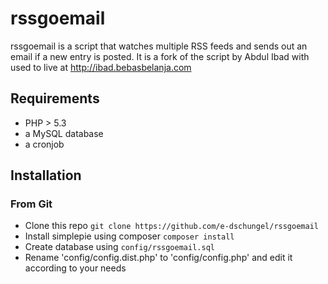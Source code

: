 # rssgoemail
rssgoemail is a script that watches multiple RSS feeds and sends out an email if a new entry is posted.
It is a fork of the script by Abdul Ibad with used to live at http://ibad.bebasbelanja.com

## Requirements
* PHP > 5.3
* a MySQL database
* a cronjob

## Installation
### From Git
* Clone this repo `git clone https://github.com/e-dschungel/rssgoemail`
* Install simplepie using composer `composer install`
* Create database using `config/rssgoemail.sql`
* Rename 'config/config.dist.php' to 'config/config.php' and edit it according to your needs
